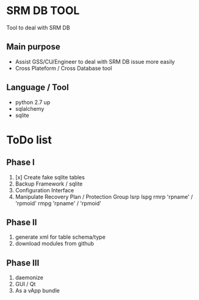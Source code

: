 # SRM DB TOOL

Tool to deal with SRM DB

## Main purpose

* Assist GSS/CU/Engineer to deal with SRM DB issue more easily
* Cross Plateform / Cross Database tool

## Language / Tool
* python 2.7 up
* sqlalchemy
* sqlite

# ToDo list

## Phase I
1. [x] Create fake sqlite tables
2. Backup Framework / sqlite
3. Configuration Interface
4. Manipulate Recovery Plan / Protection Group
   lsrp
   lspg
   rmrp 'rpname' / 'rpmoid'
   rmpg 'rpname' / 'rpmoid'

## Phase II
1. generate xml for table schema/type
2. download modules from github


## Phase III
1. daemonize
2. GUI / Qt
3. As a vApp bundle


